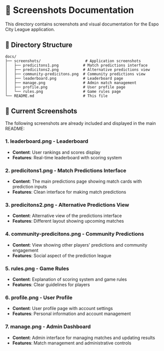 # 📸 Screenshots Documentation

This directory contains screenshots and visual documentation for the Espo City League application.

## 📁 Directory Structure

```
docs/
├── screenshots/                    # Application screenshots
│   ├── predicitons1.png           # Match predictions interface
│   ├── predicitons2.png           # Alternative predictions view
│   ├── community-predicitons.png  # Community predictions view
│   ├── leaderboard.png            # Leaderboard page
│   ├── manage.png                 # Admin match management
│   ├── profile.png                # User profile page
│   └── rules.png                  # Game rules page
└── README.md                      # This file
```

## 📸 Current Screenshots

The following screenshots are already included and displayed in the main README:

### 1. **leaderboard.png** - Leaderboard
- **Content**: User rankings and scores display
- **Features**: Real-time leaderboard with scoring system

### 2. **predicitons1.png** - Match Predictions Interface
- **Content**: The main predictions page showing match cards with prediction inputs
- **Features**: Clean interface for making match predictions

### 3. **predicitons2.png** - Alternative Predictions View
- **Content**: Alternative view of the predictions interface
- **Features**: Different layout showing upcoming matches

### 4. **community-predicitons.png** - Community Predictions
- **Content**: View showing other players' predictions and community engagement
- **Features**: Social aspect of the prediction league

### 5. **rules.png** - Game Rules
- **Content**: Explanation of scoring system and game rules
- **Features**: Clear guidelines for players

### 6. **profile.png** - User Profile
- **Content**: User profile page with account settings
- **Features**: Personal information and account management

### 7. **manage.png** - Admin Dashboard
- **Content**: Admin interface for managing matches and updating results
- **Features**: Match management and administrative controls

